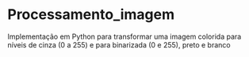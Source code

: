 # Processamento_imagem
Implementação em Python para transformar uma imagem colorida para níveis de cinza (0 a 255) e para binarizada (0 e 255), preto e branco

